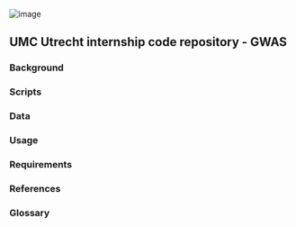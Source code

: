 ![image](https://user-images.githubusercontent.com/24732704/55021982-f822ec00-4ff9-11e9-802a-649cfdb4892c.png)

## UMC Utrecht internship code repository - GWAS

### Background

### Scripts

### Data

### Usage

### Requirements

### References

### Glossary
